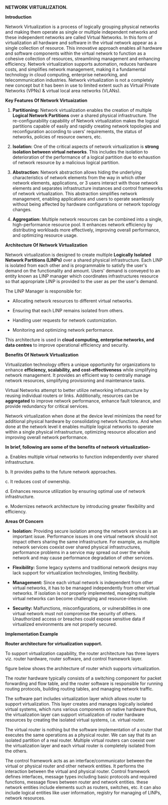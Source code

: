 **NETWORK VIRTUALIZATION.**

**Introduction**

Network Virtualization is a process of logically grouping physical
networks and making them operate as single or multiple independent
networks and these independent networks are called Virtual Networks. In
this form of virtualization all hardware and software in the virtual
network appear as a single collection of resource. This innovative
approach enables all hardware and software components within the virtual
network to function as a cohesive collection of resources, streamlining
management and enhancing efficiency. Network virtualization supports
automation, reduces hardware costs, and simplifies network management,
making it a fundamental technology in cloud computing, enterprise
networking, and telecommunication industries. Network virtualization is
not a completely new concept but it has been in use to limited extent
such as Virtual Private Networks (VPNs) & virtual local area networks
(VLANs).

**Key Features Of Network Virtuaization**

1.  **Partitioning:** Network virtualization enables the creation of
    multiple **Logical Network Partitions** over a shared physical
    infrastructure. The re-configurability capability of Network
    virtualization makes the logical partitions capable of easily and
    rapidly creating network topologies and reconfiguration according to
    users' requirements, the status of networks, policies of resource
    owners, etc.

2.  **Isolation:** One of the critical aspects of network virtualization
    is **strong isolation between virtual networks**. This includes the
    isolation to deterioration of the performance of a logical partition
    due to exhaustion of network resource by a malicious logical
    partition.

3.  **Abstraction:** Network abstraction allows hiding the underlying
    characteristics of network elements from the way in which other
    network elements, applications, or 3 users interact with those
    network elements and separates infrastructure instances and control
    frameworks of network virtualization. This abstraction simplifies
    network management, enabling applications and users to operate
    seamlessly without being affected by hardware configurations or
    network topology changes.

4.  **Aggregation:** Multiple network resources can be combined into a
    single, high-performance resource pool. It enhances network
    efficiency by distributing workloads more effectively, improving
    overall performance, and optimizing resource usage.

**Architecture Of Network Virtualization**

Network virtualization is designed to create multiple **Logically
Isolated Network Partitions (LINPs)** over a shared physical
infrastructure. Each LINP is isolated from each other and is
programmable to satisfy the user's demand on the functionality and
amount. Users' demand is conveyed to an entity known as LINP manager
which coordinates infrastructures resource so that appropriate LINP is
provided to the user as per the user's demand.

The LINP Manager is responsible for:

-   Allocating network resources to different virtual networks.

-   Ensuring that each LINP remains isolated from others.

-   Handling user requests for network customization.

-   Monitoring and optimizing network performance.

This architecture is used in **cloud computing, enterprise networks, and
data centres** to improve operational efficiency and security.

**Benefits Of Network Virtualization**

Virtualization technology offers a unique opportunity for organizations
to enhance **efficiency, scalability, and cost-effectiveness** while
simplifying network management. It provides an efficient way to
centrally manage network resources, simplifying provisioning and
maintenance tasks.

Virtual Networks attempt to better utilize networking infrastructure by
reusing individual routers or links. Additionally, resources can be
**aggregated** to improve network performance, enhance fault tolerance,
and provide redundancy for critical services.

Network virtualization when done at the device level minimizes the need
for additional physical hardware by consolidating network functions. And
when done at the network level it enables multiple logical networks to
operate within a single physical infrastructure, optimizing resource
allocation and improving overall network performance.

**In brief, following are some of the benefits of network
virtualization-**

a.  Enables multiple virtual networks to function independently over
    shared infrastructure.

b.  It provides paths to the future network approaches.

c.  It reduces cost of ownership.

d.  Enhances resource utilization by ensuring optimal use of network
    infrastructure.

e.  Modernizes network architecture by introducing greater flexibility
    and efficiency.

**Areas Of Concern**

-   **Isolation:** Providing secure isolation among the network services
    is an important issue. Performance issues in one virtual network
    should not impact others sharing the same infrastructure. For
    example, as multiple network services coexist over shared physical
    infrastructures, performance problems in a service may spread out
    over the whole network and may cause performance degradation of
    other services.

-   **Flexibility:** Some legacy systems and traditional network designs
    may lack support for virtualization technologies, limiting
    flexibility.

-   **Management:** Since each virtual network is independent from other
    virtual networks, it has to be managed independently from other
    virtual networks. If isolation is not properly implemented, managing
    multiple virtual networks can become challenging and
    resource-intensive.

-   **Security:** Malfunctions, misconfigurations, or vulnerabilities in
    one virtual network must not compromise the security of others.
    Unauthorized access or breaches could expose sensitive data if
    virtualized environments are not properly secured.

**Implementation Example**

**Router architecture for virtualization support.**

To support virtualization capability, the router architecture has three
layers viz. router hardware, router software, and control framework
layer.

figure below shows the architecture of router which supports
virtualization.

The router hardware typically consists of a switching component for
packet forwarding and flow table, and the router software is responsible
for running routing protocols, building routing tables, and managing
network traffic.

The software part includes virtualization layer which allows router to
support virtualization. This layer creates and manages logically
isolated virtual systems, which runs various components on native
hardware thus, the virtualization layer can support virtualization of
router hardware resources by creating the isolated virtual systems, i.e.
virtual router.

The virtual router is nothing but the software implementation of a
router that executes the same operations as a physical router. We can
say that its an isolated partition of a real router. Multiple virtual
routers can coexist over the virtualization layer and each virtual
router is completely isolated from the others.

The control framework acts as an interface/communicator between the
virtual or physical router and other network entities. It performs the
interaction between the virtual and physical router. Control framework
defines interfaces, message types including basic protocols and required
functions, message flows between router and network entities. these
network entities include elements such as routers, switches, etc. it can
also include logical entities like user information, registry for
managing of LINPs, network resources.
